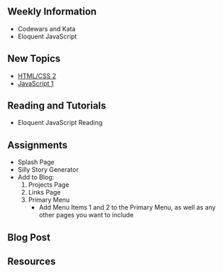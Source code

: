 ## Weekly Information

- Codewars and Kata
- Eloquent JavaScript

## New Topics

- [HTML/CSS 2](https://docs.google.com/presentation/d/1dCcWk6dErlVOqIvXZu5IWwzTJUQ8bFFS10gqgOj6k2o/edit#slide=id.g5d80ca5ee0_0_55)
- [JavaScript 1](https://docs.google.com/presentation/d/1YvwSzBTQnk4MMjuRzKpbnlj3gSzAx25_stqUnMohBCk/edit#slide=id.g40f7a73a3c_0_0)

## Reading and Tutorials

- Eloquent JavaScript Reading

## Assignments

- Splash Page
- Silly Story Generator
- Add to Blog:
    1. Projects Page
    2. Links Page
    3. Primary Menu
        - Add Menu Items 1 and 2 to the Primary Menu, as well as any other pages you want to include


## Blog Post

## Resources
